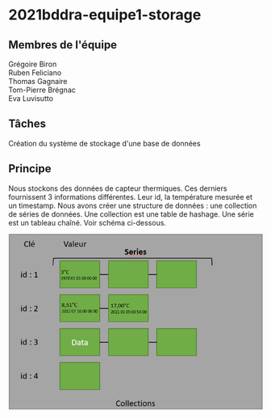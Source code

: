 # 2021bddra-equipe1-storage

## Membres de l'équipe
Grégoire Biron  
Ruben Feliciano  
Thomas Gagnaire  
Tom-Pierre Brégnac  
Eva Luvisutto  
  
## Tâches
Création du système de stockage d'une base de données

## Principe
Nous stockons des données de capteur thermiques. Ces derniers fournissent 3 informations différentes. Leur id, la température mesurée et un timestamp.
Nous avons créer une structure de données : une collection de séries de données. Une collection est une table de hashage. Une série est un tableau chaîné. Voir schéma ci-dessous.

![This is an image](/bddschema.PNG)
